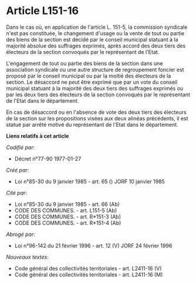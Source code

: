 # Article L151-16

Dans le cas où, en application de l'article L. 151-5, la commission syndicale n'est pas constituée, le changement d'usage ou
la vente de tout ou partie des biens de la section est décidé par le conseil municipal statuant à la majorité absolue des
suffrages exprimés, après accord des deux tiers des électeurs de la section convoqués par le représentant de l'Etat.

L'engagement de tout ou partie des biens de la section dans une association syndicale ou une autre structure de regroupement
foncier est proposé par le conseil municipal ou par la moitié des électeurs de la section. Le désaccord ne peut être exprimé
que par un vote du conseil municipal statuant à la majorité des deux tiers des suffrages exprimés ou par les deux tiers des
électeurs de la section convoqués par le représentant de l'Etat dans le département.

En cas de désaccord ou en l'absence de vote des deux tiers des électeurs de la section sur les propositions visées aux deux
alinéas précédents, il est statué par arrêté motivé du représentant de l'Etat dans le département.

**Liens relatifs à cet article**

_Codifié par_:

  - Décret n°77-90 1977-01-27

_Créé par_:

  - Loi n°85-30 du 9 janvier 1985 - art. 65 () JORF 10 janvier 1985

_Cité par_:

  - Loi n°85-30 du 9 janvier 1985 - art. 66 (Ab)
  - CODE DES COMMUNES. - art. L151-5 (Ab)
  - CODE DES COMMUNES. - art. R*151-3 (Ab)
  - CODE DES COMMUNES. - art. R*151-4 (Ab)

_Abrogé par_:

  - Loi n°96-142 du 21 février 1996 - art. 12 (V) JORF 24 février 1996

_Nouveaux textes_:

  - Code général des collectivités territoriales - art. L2411-16 (V)
  - Code général des collectivités territoriales - art. L2411-16 (M)
